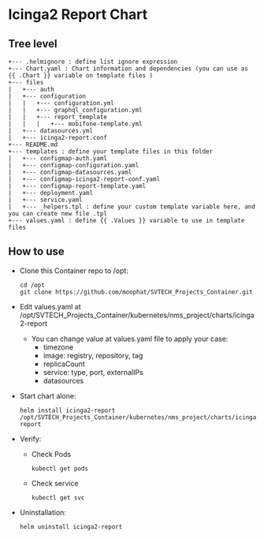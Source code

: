 # Icinga2 Report Chart

## Tree level

```
+--- .helmignore : define list ignore expression
+--- Chart.yaml : Chart information and dependencies (you can use as {{ .Chart }} variable on template files )
+--- files
|   +--- auth
|   +--- configuration
|   |   +--- configuration.yml
|   |   +--- graphql_configuration.yml
|   |   +--- report_template
|   |   |   +--- mobifone-template.yml
|   +--- datasources.yml
|   +--- icinga2-report.conf
+--- README.md
+--- templates : define your template files in this folder
|   +--- configmap-auth.yaml
|   +--- configmap-configuration.yaml
|   +--- configmap-datasources.yaml
|   +--- configmap-icinga2-report-conf.yaml
|   +--- configmap-report-template.yaml
|   +--- deployment.yaml
|   +--- service.yaml
|   +--- _helpers.tpl : define your custom template variable here, and you can create new file .tpl
+--- values.yaml : define {{ .Values }} variable to use in template files
```


## How to use

- Clone this Container repo to /opt:
    ```
    cd /opt
    git clone https://github.com/moophat/SVTECH_Projects_Container.git

- Edit values.yaml at /opt/SVTECH_Projects_Container/kubernetes/nms_project/charts/icinga2-report
    - You can change value at values.yaml file to apply your case:
        - timezone
        - image: registry, repository, tag
        - replicaCount
        - service: type, port, externalIPs
        - datasources
- Start chart alone:
    ```
    helm install icinga2-report /opt/SVTECH_Projects_Container/kubernetes/nms_project/charts/icinga2-report
    ```

- Verify:
    - Check Pods
        ```
        kubectl get pods
        ```
    - Check service
        ```
        kubectl get svc
        ```

- Uninstallation:
    ```
    helm uninstall icinga2-report
    ```

